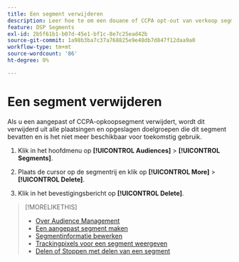 ```yaml
---
title: Een segment verwijderen
description: Leer hoe te om een douane of CCPA opt-out van verkoop segment te schrappen.
feature: DSP Segments
exl-id: 2b5f61b1-b07d-45e1-bf1c-8e7c25ead42b
source-git-commit: 1a98b3ba7c37a768825e9e48db7d847f12daa9a0
workflow-type: tm+mt
source-wordcount: '86'
ht-degree: 0%

---
```


# Een segment verwijderen

Als u een aangepast of CCPA-opkoopsegment verwijdert, wordt dit verwijderd uit alle plaatsingen en opgeslagen doelgroepen die dit segment bevatten en is het niet meer beschikbaar voor toekomstig gebruik.

1. Klik in het hoofdmenu op **[!UICONTROL Audiences]** > **[!UICONTROL Segments]**.

1. Plaats de cursor op de segmentrij en klik op **[!UICONTROL More]** > **[!UICONTROL Delete]**.

1. Klik in het bevestigingsbericht op **[!UICONTROL Delete]**.

>[!MORELIKETHIS]
>
>* [Over Audience Management](audience-about.md)
>* [Een aangepast segment maken](custom-segment-create.md)
>* [Segmentinformatie bewerken](segment-edit.md)
>* [Trackingpixels voor een segment weergeven](segment-view-pixels.md)
>* [Delen of Stoppen met delen van een segment](segment-share.md)

